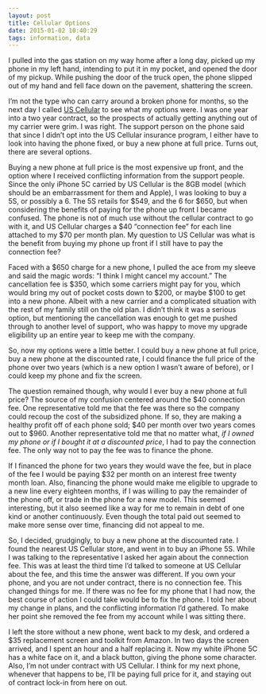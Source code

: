 ```yaml
---
layout: post
title: Cellular Options
date: 2015-01-02 10:40:29
tags: information, data
---
```


I pulled into the gas station on my way home after a long day, picked up my phone in my left hand, intending to put it in my pocket, and opened the door of my pickup. While pushing the door of the truck open, the phone slipped out of my hand and fell face down on the pavement, shattering the screen. 

I’m not the type who can carry around a broken phone for months, so the next day I called [US Cellular][1] to see what my options were. I was one year into a two year contract, so the prospects of actually getting anything out of my carrier were grim. I was right. The support person on the phone said that since I didn’t opt into the US Cellular insurance program, I either have to look into having the phone fixed, or buy a new phone at full price. Turns out, there are several options. 

Buying a new phone at full price is the most expensive up front, and the option where I received conflicting information from the support people. Since the only iPhone 5C carried by US Cellular is the 8GB model (which should be an embarrassment for them and Apple), I was looking to buy a 5S, or possibly a 6. The 5S retails for $549, and the 6 for $650, but when considering the benefits of paying for the phone up front I became confused. The phone is not of much use without the cellular contract to go with it, and US Cellular charges a $40 “connection fee” for each line attached to my $70 per month plan. My question to US Cellular was what is the benefit from buying my phone up front if I still have to pay the connection fee?

Faced with a $650 charge for a new phone, I pulled the ace from my sleeve and said the magic words: “I think I might cancel my account.” The cancellation fee is $350, which some carriers might pay for you, which would bring my out of pocket costs down to $200, or maybe $100 to get into a new phone. Albeit with a new carrier and a complicated situation with the rest of my family still on the old plan. I didn’t think it was a serious option, but mentioning the cancellation was enough to get me pushed through to another level of support, who was happy to move my upgrade eligibility up an entire year to keep me with the company. 

So, now my options were a little better. I could buy a new phone at full price, buy a new phone at the discounted rate, I could finance the full price of the phone over two years (which is a new option I wasn’t aware of before), or I could keep my phone and fix the screen. 

The question remained though, why would I ever buy a new phone at full price? The source of my confusion centered around the $40 connection fee. One representative told me that the fee was there so the company could recoup the cost of the subsidized phone. If so, they are making a healthy profit off of each phone sold; $40 per month over two years comes out to $960. Another representative told me that no matter what, *if I owned my phone or if I bought it at a discounted price*, I had to pay the connection fee. The only way not to pay the fee was to finance the phone. 

If I financed the phone for two years they would wave the fee, but in place of the fee I would be paying $32 per month on an interest free twenty month loan. Also, financing the phone would make me eligible to upgrade to a new line every eighteen months, if I was willing to pay the remainder of the phone off, or trade in the phone for a new model. This seemed interesting, but it also seemed like a way for me to remain in debt of one kind or another continuously. Even though the total paid out seemed to make more sense over time, financing did not appeal to me. 

So, I decided, grudgingly, to buy a new phone at the discounted rate. I found the nearest US Cellular store, and went in to buy an iPhone 5S. While I was talking to the representative I asked her again about the connection fee. This was at least the third time I’d talked to someone at US Cellular about the fee, and this time the answer was different. If you own your phone, and you are not under contract, there is no connection fee. This changed things for me. If there was no fee for my phone that I had now, the best course of action I could take would be to fix the phone. I told her about my change in plans, and the conflicting information I’d gathered. To make her point she removed the fee from my account while I was sitting there. 

I left the store without a new phone, went back to my desk, and ordered a $35 replacement screen and toolkit from Amazon. In two days the screen arrived, and I spent an hour and a half replacing it. Now my white iPhone 5C has a white face on it, and a black button, giving the phone some character. Also, I’m not under contract with US Cellular. I think for my next phone, whenever that happens to be, I’ll be paying full price for it, and staying out of contract lock-in from here on out.


[1]: http://www.uscellular.com

